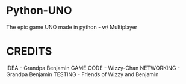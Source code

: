 # Python-UNO
The epic game UNO made in python - w/ Multiplayer

# CREDITS

IDEA - Grandpa Benjamin
GAME CODE - Wizzy-Chan
NETWORKING - Grandpa Benjamin
TESTING - Friends of Wizzy and Benjamin
